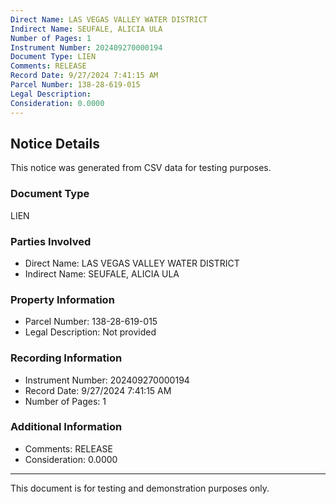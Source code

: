 ```yaml
---
Direct Name: LAS VEGAS VALLEY WATER DISTRICT
Indirect Name: SEUFALE, ALICIA ULA
Number of Pages: 1
Instrument Number: 202409270000194
Document Type: LIEN
Comments: RELEASE
Record Date: 9/27/2024 7:41:15 AM
Parcel Number: 138-28-619-015
Legal Description: 
Consideration: 0.0000
---
```


## Notice Details

This notice was generated from CSV data for testing purposes.

### Document Type
LIEN

### Parties Involved
- Direct Name: LAS VEGAS VALLEY WATER DISTRICT
- Indirect Name: SEUFALE, ALICIA ULA

### Property Information
- Parcel Number: 138-28-619-015
- Legal Description: Not provided

### Recording Information
- Instrument Number: 202409270000194
- Record Date: 9/27/2024 7:41:15 AM
- Number of Pages: 1

### Additional Information
- Comments: RELEASE
- Consideration: 0.0000

---

This document is for testing and demonstration purposes only.
